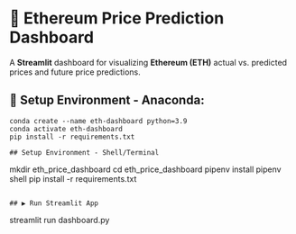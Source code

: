 # 🚀 Ethereum Price Prediction Dashboard

A **Streamlit** dashboard for visualizing **Ethereum (ETH)** actual vs. predicted prices and future price predictions.

## 📌 Setup Environment - Anaconda:
```
conda create --name eth-dashboard python=3.9
conda activate eth-dashboard
pip install -r requirements.txt

## Setup Environment - Shell/Terminal
```
mkdir eth_price_dashboard
cd eth_price_dashboard
pipenv install
pipenv shell
pip install -r requirements.txt
```

## ▶️ Run Streamlit App
```
streamlit run dashboard.py
```